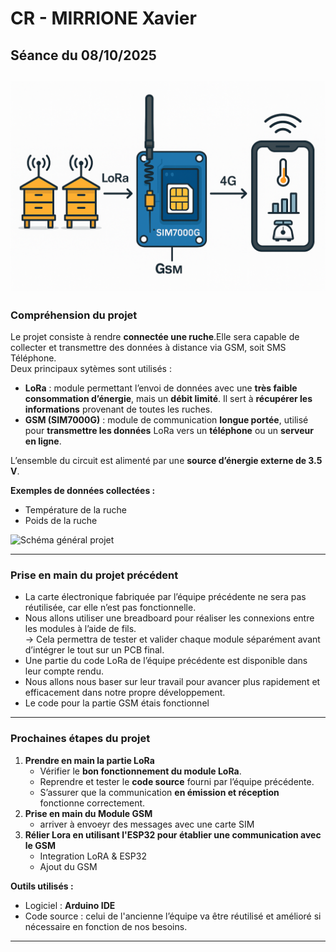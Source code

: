 # CR - MIRRIONE Xavier  
## Séance du 08/10/2025  
![Schéma général projet](../images/schemaGeneral.png)
---

### Compréhension du projet

Le projet consiste à rendre **connectée une ruche**.Elle sera capable de collecter et transmettre des données à distance via GSM, soit SMS Téléphone.  
Deux principaux sytèmes sont utilisés :
- **LoRa** : module permettant l’envoi de données avec une **très faible consommation d’énergie**, mais un **débit limité**. Il sert à **récupérer les informations** provenant de toutes les ruches.  
- **GSM (SIM7000G)** : module de communication **longue portée**, utilisé pour **transmettre les données** LoRa vers un **téléphone** ou un **serveur en ligne**.

L’ensemble du circuit est alimenté par une **source d’énergie externe de 3.5 V**.

**Exemples de données collectées :**
- Température de la ruche  
- Poids de la ruche

![Schéma général projet](../images/schemaProjet.png)

---

### Prise en main du projet précédent

- La carte électronique fabriquée par l’équipe précédente ne sera pas réutilisée, car elle n’est pas fonctionnelle.  
- Nous allons utiliser une breadboard pour réaliser les connexions entre les modules à l’aide de fils.  
  → Cela permettra de tester et valider chaque module séparément avant d’intégrer le tout sur un PCB final.  
- Une partie du code LoRa de l’équipe précédente est disponible dans leur compte rendu.  
- Nous allons nous baser sur leur travail pour avancer plus rapidement et efficacement dans notre propre développement.
- Le code pour la partie GSM étais fonctionnel 

---

### Prochaines étapes du projet

1. **Prendre en main la partie LoRa**
   - Vérifier le **bon fonctionnement du module LoRa**.  
   - Reprendre et tester le **code source** fourni par l’équipe précédente.  
   - S’assurer que la communication **en émission et réception** fonctionne correctement.
2. **Prise en main du Module GSM**
    - arriver à envoeyr des messages avec une carte SIM
3. **Rélier Lora en utilisant l'ESP32 pour établier une communication avec le GSM**  
    - Integration LoRA & ESP32
    - Ajout du GSM

**Outils utilisés :**
- Logiciel : **Arduino IDE**  
- Code source : celui de l'ancienne l’équipe va être réutilisé et amélioré si nécessaire en fonction de nos besoins.

---
